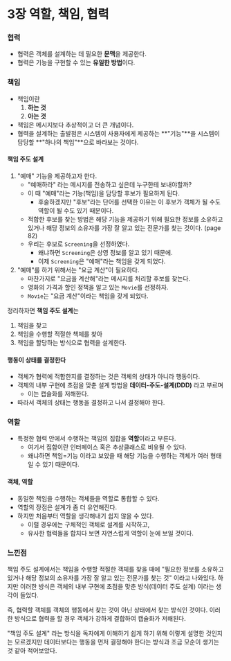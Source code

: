 # 3장 역할, 책임, 협력

### 협력

- 협력은 객체를 설계하는 데 필요한 **문맥**을 제공한다.
- 협력은 기능을 구현할 수 있는 **유일한 방법**이다.

### 책임

- 책임이란
  1. **하는 것**
  2. **아는 것**
- 책임은 메시지보다 추상적이고 더 큰 개념이다.
- 협력을 설계하는 출발점은 시스템이 사용자에게 제공하는 **"기능"**을 시스템이 담당할 **"하나의 책임"**으로 바라보는 것이다.

#### 책임 주도 설계

1. "예매" 기능을 제공하고자 한다.
   - "예매하라" 라는 메시지를 전송하고 싶은데 누구한테 보내야할까?
   - 이 때 "예매"라는 기능(책임)을 담당할 후보가 필요하게 된다.
     - 후술하겠지만 "후보"라는 단어를 선택한 이유는 이 후보가 객체가 될 수도 역할이 될 수도 있기 때문이다.
   - 적합한 후보를 찾는 방법은 해당 기능을 제공하기 위해 필요한 정보를 소유하고 있거나 해당 정보의 소유자를 가장 잘 알고 있는 전문가를 찾는 것이다. (page 82)
   - 우리는 후보로 `Screening`을 선정하였다.
     - 왜냐하면 `Screening`은 상영 정보를 알고 있기 때문에.
     - 이제 `Screening`은 "예매"라는 책임을 갖게 되었다.
2. "예매"를 하기 위해서는 "요금 계산"이 필요하다.
   - 마찬가지로 "요금을 계산해"라는 메시지를 처리할 후보를 찾는다.
   - 영화의 가격과 할인 정책을 알고 있는 `Movie`를 선정하자.
   - `Movie`는 "요금 계산"이라는 책임을 갖게 되었다.

정리하자면 **책임 주도 설계**는

1. 책임을 찾고
2. 책임을 수행할 적절한 책체를 찾아
3. 책임을 할당하는 방식으로 협력을 설계한다.

#### 행동이 상태를 결정한다

- 객체가 협력에 적합한지를 결정하는 것은 객체의 상태가 아니라 행동이다.
- 객체의 내부 구현에 초점을 맞춘 설계 방법을 **데이터-주도-설계(DDD)** 라고 부르며
  - 이는 캡슐화를 저해한다.
- 따라서 객체의 상태는 행동을 결정하고 나서 결정해야 한다.

### 역할

- 특정한 협력 안에서 수행하는 책임의 집합을 **역할**이라고 부른다.
  - 여기서 집합이란 인터페이스 혹은 추상클래스로 비유될 수 있다.
  - 왜냐하면 책임=기능 이라고 보았을 때 해당 기능을 수행하는 객체가 여러 형태일 수 있기 때문이다.

#### 객체, 역할

- 동일한 책임을 수행하는 객체들을 역할로 통합할 수 있다.
- 역할의 장점은 설계가 좀 더 유연해진다.
- 하지만 처음부터 역할을 생각해내기 쉽지 않을 수 있다.
  - 이럴 경우에는 구체적인 객체로 설계를 시작하고,
  - 유사한 협력들을 합치다 보면 자연스럽게 역할이 눈에 보일 것이다.

### 느낀점

책임 주도 설계에서는 책임을 수행할 적절한 객체를 찾을 때에 "필요한 정보를 소유하고 있거나 해당 정보의 소유자를 가장 잘 알고 있는 전문가를 찾는 것" 이라고 나와있다. 하지만 이러한 방식은 객체의 내부 구현에 초점을 맞춘 방식(데이터 주도 설계) 이라는 생각이 들었다.

즉, 협력할 객체를 객체의 행동에서 찾는 것이 아닌 상태에서 찾는 방식인 것이다. 이러한 방식으로 협력을 할 경우 객체가 강하게 결합하여 캡슐화가 저해된다. 

"책임 주도 설계" 라는 방식을 독자에게 이해하기 쉽게 하기 위해 이렇게 설명한 것인지는 모르겠지만 데이터보다는 행동을 먼저 결정해야 한다는 방식과 조금 모순이 생기는 것 같아 적어보았다.

